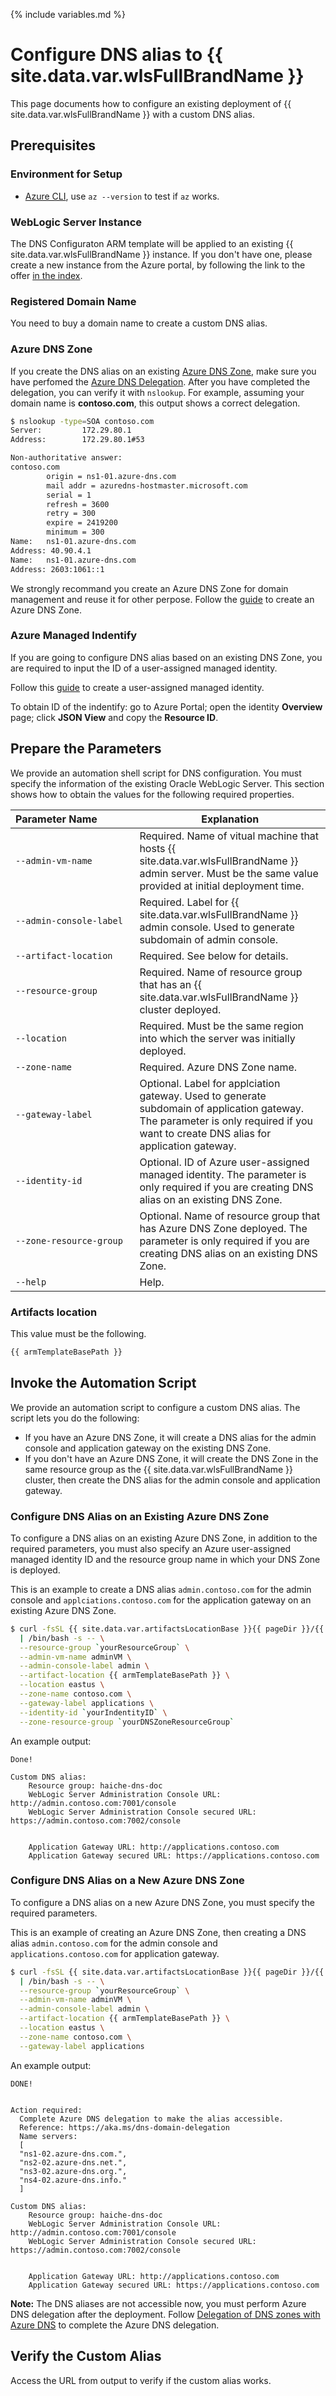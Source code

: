 <!--
Copyright (c) 2021, Oracle and/or its affiliates.
Licensed under the Universal Permissive License v 1.0 as shown at https://oss.oracle.com/licenses/upl.
-->

{% include variables.md %}

# Configure DNS alias to {{ site.data.var.wlsFullBrandName }}

This page documents how to configure an existing deployment of {{ site.data.var.wlsFullBrandName }} with a custom DNS alias.

## Prerequisites

### Environment for Setup

* [Azure CLI](https://docs.microsoft.com/en-us/cli/azure), use `az --version` to test if `az` works.

### WebLogic Server Instance

The DNS Configuraton ARM template will be applied to an existing {{ site.data.var.wlsFullBrandName }} instance.  If you don't have one, please create a new instance from the Azure portal, by following the link to the offer [in the index](index.md).

### Registered Domain Name

You need to buy a domain name to create a custom DNS alias.

### Azure DNS Zone

If you create the DNS alias on an existing [Azure DNS Zone](https://docs.microsoft.com/en-us/azure/dns/dns-overview), make sure you have perfomed the [Azure DNS Delegation](https://docs.microsoft.com/en-us/azure/dns/dns-domain-delegation).  After you have completed the delegation, you can verify it with `nslookup`.  For example, assuming your domain name is **contoso.com**, this output shows a correct delegation.

```bash
$ nslookup -type=SOA contoso.com
Server:         172.29.80.1
Address:        172.29.80.1#53

Non-authoritative answer:
contoso.com
        origin = ns1-01.azure-dns.com
        mail addr = azuredns-hostmaster.microsoft.com
        serial = 1
        refresh = 3600
        retry = 300
        expire = 2419200
        minimum = 300
Name:   ns1-01.azure-dns.com
Address: 40.90.4.1
Name:   ns1-01.azure-dns.com
Address: 2603:1061::1
```

We strongly recommand you create an Azure DNS Zone for domain management and reuse it for other perpose. Follow the [guide](https://docs.microsoft.com/en-us/azure/dns/dns-getstarted-portal) to create an Azure DNS Zone.

### Azure Managed Indentify

If you are going to configure DNS alias based on an existing DNS Zone, you are required to input the ID of a user-assigned managed identity. 

Follow this [guide](https://docs.microsoft.com/en-us/azure/active-directory/managed-identities-azure-resources/how-to-manage-ua-identity-portal) to create a user-assigned managed identity.

To obtain ID of the indentify: go to Azure Portal; open the identity **Overview** page; click **JSON View** and copy the **Resource ID**.


## Prepare the Parameters

We provide an automation shell script for DNS configuration. You must specify the information of the existing Oracle WebLogic Server. This section shows how to obtain the values for the following required properties.

| Parameter&nbsp;Name&nbsp;&nbsp;&nbsp;&nbsp;&nbsp;&nbsp;&nbsp;&nbsp;&nbsp;&nbsp;&nbsp;&nbsp; | Explanation |
|----------------|-------------|
| `--admin-vm-name`| Required. Name of vitual machine that hosts {{ site.data.var.wlsFullBrandName }} admin server. Must be the same value provided at initial deployment time.|
| `--admin-console-label` | Required. Label for {{ site.data.var.wlsFullBrandName }} admin console. Used to generate subdomain of admin console. | 
| `--artifact-location`| Required. See below for details. |
| `--resource-group` | Required. Name of resource group that has an {{ site.data.var.wlsFullBrandName }} cluster deployed. |
| `--location ` | Required. Must be the same region into which the server was initially deployed. |
| `--zone-name ` | Required. Azure DNS Zone name. |
| `--gateway-label` | Optional. Label for applciation gateway. Used to generate subdomain of application gateway. The parameter is only required if you want to create DNS alias for application gateway.|
| `--identity-id` | Optional. ID of Azure user-assigned managed identity. The parameter is only required if you are creating DNS alias on an existing DNS Zone.|
| `--zone-resource-group` | Optional. Name of resource group that has Azure DNS Zone deployed. The parameter is only required if you are creating DNS alias on an existing DNS Zone. |
| `--help` | Help. |

### Artifacts location

This value must be the following.

```bash
{{ armTemplateBasePath }}
```

## Invoke the Automation Script

We provide an automation script to configure a custom DNS alias. The script lets you do the following:

  * If you have an Azure DNS Zone, it will create a DNS alias for the admin console and application gateway on the existing DNS Zone.
  * If you don't have an Azure DNS Zone, it will create the DNS Zone in the same resource group as the {{ site.data.var.wlsFullBrandName }} cluster, then create the DNS alias for the admin console and application gateway.

### Configure DNS Alias on an Existing Azure DNS Zone

To configure a DNS alias on an existing Azure DNS Zone, in addition to the required parameters, you must also specify an Azure user-assigned managed identity ID and the resource group name in which your DNS Zone is deployed.

This is an example to create a DNS alias `admin.contoso.com` for the admin console and `applciations.contoso.com` for the application gateway on an existing Azure DNS Zone.

```bash
$ curl -fsSL {{ site.data.var.artifactsLocationBase }}{{ pageDir }}/{{ site.data.var.artifactsLocationTag }}/cli-scripts/custom-dns-alias-cli.sh \
  | /bin/bash -s -- \
  --resource-group `yourResourceGroup` \
  --admin-vm-name adminVM \
  --admin-console-label admin \
  --artifact-location {{ armTemplateBasePath }} \
  --location eastus \
  --zone-name contoso.com \
  --gateway-label applications \
  --identity-id `yourIndentityID` \
  --zone-resource-group `yourDNSZoneResourceGroup`
```

An example output:

```text
Done!

Custom DNS alias:
    Resource group: haiche-dns-doc
    WebLogic Server Administration Console URL: http://admin.contoso.com:7001/console
    WebLogic Server Administration Console secured URL: https://admin.contoso.com:7002/console
  

    Application Gateway URL: http://applications.contoso.com
    Application Gateway secured URL: https://applications.contoso.com
```


### Configure DNS Alias on a New Azure DNS Zone

To configure a DNS alias on a new Azure DNS Zone, you must specify the required parameters.

This is an example of creating an Azure DNS Zone, then creating a DNS alias `admin.contoso.com` for the admin console and `applications.contoso.com` for application gateway. 

```bash
$ curl -fsSL {{ site.data.var.artifactsLocationBase }}{{ pageDir }}/{{ site.data.var.artifactsLocationTag }}/cli-scripts/custom-dns-alias-cli.sh \
  | /bin/bash -s -- \
  --resource-group `yourResourceGroup` \
  --admin-vm-name adminVM \
  --admin-console-label admin \
  --artifact-location {{ armTemplateBasePath }} \
  --location eastus \
  --zone-name contoso.com \
  --gateway-label applications
```

An example output:

```text
DONE!
  

Action required:
  Complete Azure DNS delegation to make the alias accessible.
  Reference: https://aka.ms/dns-domain-delegation
  Name servers:
  [
  "ns1-02.azure-dns.com.",
  "ns2-02.azure-dns.net.",
  "ns3-02.azure-dns.org.",
  "ns4-02.azure-dns.info."
  ]

Custom DNS alias:
    Resource group: haiche-dns-doc
    WebLogic Server Administration Console URL: http://admin.contoso.com:7001/console
    WebLogic Server Administration Console secured URL: https://admin.contoso.com:7002/console
  

    Application Gateway URL: http://applications.contoso.com
    Application Gateway secured URL: https://applications.contoso.com
```

**Note:** The DNS aliases are not accessible now, you must perform Azure DNS delegation after the deployment. Follow [Delegation of DNS zones with Azure DNS](https://aka.ms/dns-domain-delegation) to complete the Azure DNS delegation.


## Verify the Custom Alias

Access the URL from output to verify if the custom alias works.
